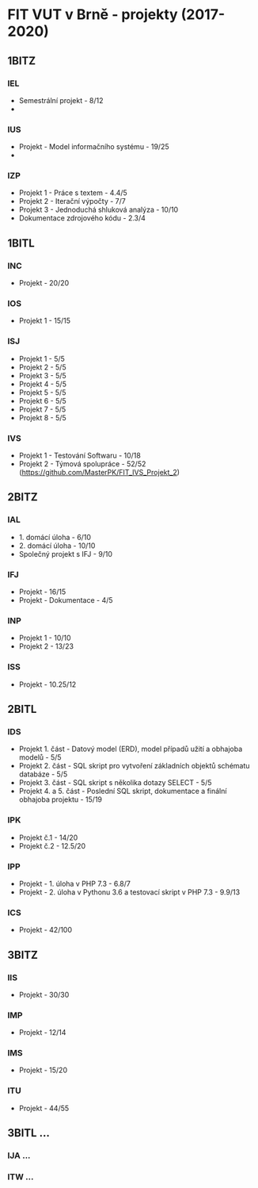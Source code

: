 # FIT VUT v Brně - projekty (2017-2020)

## 1BITZ

### IEL
* Semestrální projekt - 8/12
* 
### IUS
* Projekt - Model informačního systému - 19/25
* 
### IZP
* Projekt 1 - Práce s textem - 4.4/5
* Projekt 2 - Iterační výpočty - 7/7
* Projekt 3 - Jednoduchá shluková analýza - 10/10
* Dokumentace zdrojového kódu - 2.3/4

## 1BITL

### INC
* Projekt - 20/20
### IOS
* Projekt 1 - 15/15
### ISJ
* Projekt 1 - 5/5
* Projekt 2 - 5/5
* Projekt 3 - 5/5
* Projekt 4 - 5/5
* Projekt 5 - 5/5
* Projekt 6 - 5/5
* Projekt 7 - 5/5
* Projekt 8 - 5/5
### IVS
* Projekt 1 - Testování Softwaru - 10/18
* Projekt 2 - Týmová spolupráce - 52/52 (https://github.com/MasterPK/FIT_IVS_Projekt_2)
## 2BITZ

### IAL
* 1\. domácí úloha - 6/10
* 2\. domácí úloha - 10/10
* Společný projekt s IFJ - 9/10
### IFJ
* Projekt - 16/15
* Projekt - Dokumentace - 4/5
### INP
* Projekt 1 - 10/10
* Projekt 2 - 13/23
### ISS
* Projekt - 10.25/12

## 2BITL

### IDS
* Projekt 1. část - Datový model (ERD), model případů užití a obhajoba modelů - 5/5
* Projekt 2. část - SQL skript pro vytvoření základních objektů schématu databáze - 5/5
* Projekt 3. část - SQL skript s několika dotazy SELECT - 5/5
* Projekt 4. a 5. část - Poslední SQL skript, dokumentace a finální obhajoba projektu - 15/19
### IPK
* Projekt č.1 - 14/20
* Projekt č.2 - 12.5/20
### IPP
* Projekt - 1. úloha v PHP 7.3 - 6.8/7
* Projekt - 2. úloha v Pythonu 3.6 a testovací skript v PHP 7.3 - 9.9/13
### ICS
* Projekt - 42/100

## 3BITZ

### IIS
* Projekt - 30/30
### IMP
* Projekt - 12/14
### IMS
* Projekt - 15/20
### ITU
* Projekt - 44/55
## 3BITL ...

### IJA ...
### ITW ...